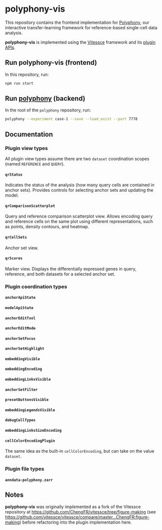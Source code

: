 # polyphony-vis

This repository contains the frontend implementation for [Polyphony](https://github.com/ChengFR/polyphony), our interactive transfer-learning framework for reference-based single-cell data analysis.

__polyphony-vis__ is implemented using the [Vitessce](http://vitessce.io) framework and its [plugin APIs](http://vitessce.io/docs/dev-plugins).

## Run polyphony-vis (frontend)

In this repository, run:

```sh
npm run start
```

## Run [polyphony](https://github.com/ChengFR/polyphony) (backend)

In the root of the `polyphony` repository, run:

```sh
polyphony --experiment case-1 --save --load_exist --port 7778
```

## Documentation

### Plugin view types

All plugin view types assume there are two `dataset` coordination scopes (named `REFERENCE` and `QUERY`).

#### `qrStatus`

Indicates the status of the analysis (how many query cells are contained in anchor sets).
Provides controls for selecting anchor sets and updating the model.

#### `qrComparisonScatterplot`

Query and reference comparison scatterplot view.
Allows encoding query and reference cells on the same plot using different representations, such as points, density contours, and heatmap.

#### `qrCellSets`

Anchor set view.

#### `qrScores`

Marker view. Displays the differentially expressed genes in query, reference, and both datasets for a selected anchor set.


### Plugin coordination types

#### `anchorApiState`

#### `modelApiState`

#### `anchorEditTool`

#### `anchorEditMode`

#### `anchorSetFocus`

#### `anchorSetHighlight`

#### `embeddingVisible`

#### `embeddingEncoding`

#### `embeddingLinksVisible`

#### `anchorSetFilter`

#### `presetButtonsVisible`

#### `embeddingLegendsVisible`

#### `debugCellTypes`

#### `embeddingLinksSizeEncoding`

#### `cellColorEncodingPlugin`

The same idea as the built-in `cellColorEncoding`, but can take on the value `dataset`.

### Plugin file types

#### `anndata-polyphony.zarr`

## Notes

__polyphony-vis__ was originally implemented as a fork of the Vitessce repository at https://github.com/ChengFR/vitessce/tree/figure-making (see https://github.com/vitessce/vitessce/compare/master...ChengFR:figure-making) before refactoring into the plugin implementation here.